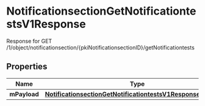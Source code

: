 

# NotificationsectionGetNotificationtestsV1Response

Response for GET /1/object/notificationsection/{pkiNotificationsectionID}/getNotificationtests

## Properties

| Name | Type | Description | Notes |
|------------ | ------------- | ------------- | -------------|
|**mPayload** | [**NotificationsectionGetNotificationtestsV1ResponseMPayload**](NotificationsectionGetNotificationtestsV1ResponseMPayload.md) |  |  |



